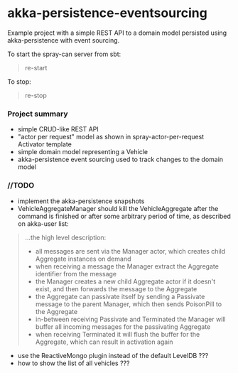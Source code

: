 akka-persistence-eventsourcing
==============================

Example project with a simple REST API to a domain model persisted using akka-persistence with event sourcing.

To start the spray-can server from sbt:
> re-start

To stop:
> re-stop


### Project summary

- simple CRUD-like REST API
- "actor per request" model as shown in spray-actor-per-request Activator template
- simple domain model representing a Vehicle
- akka-persistence event sourcing used to track changes to the domain model

### //TODO

- implement the akka-persistence snapshots
- VehicleAggregateManager should kill the VehicleAggregate after the command is finished or after some arbitrary period of time, as described on akka-user list:

> ...the high level description:
> - all messages are sent via the Manager actor, which creates child Aggregate instances on demand
> - when receiving a message the Manager extract the Aggregate identifier from the message
> - the Manager creates a new child Aggregate actor if it doesn't exist, and then forwards the message to the Aggregate
> - the Aggregate can passivate itself by sending a Passivate message to the parent Manager, which then sends PoisonPill to the Aggregate
> - in-between receiving Passivate and Terminated the Manager will buffer all incoming messages for the passivating Aggregate
> - when receiving Terminated it will flush the buffer for the Aggregate, which can result in activation again

- use the ReactiveMongo plugin instead of the default LevelDB ???
- how to show the list of all vehicles ???